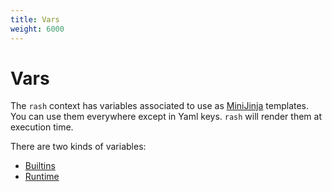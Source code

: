 ```yaml
---
title: Vars
weight: 6000
---
```


# Vars <!-- omit in toc -->

The `rash` context has variables associated to use as [MiniJinja](https://docs.rs/minijinja/) templates.
You can use them everywhere except in Yaml keys. `rash` will render them at execution time.

There are two kinds of variables:

- [Builtins](builtins.md)
- [Runtime](runtime.md)
